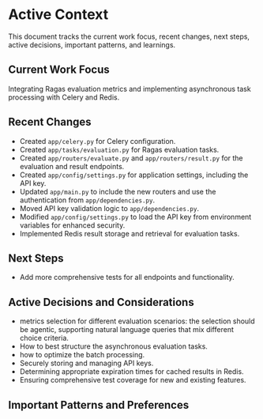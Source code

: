 # Active Context

This document tracks the current work focus, recent changes, next steps, active decisions, important patterns, and learnings.

## Current Work Focus

Integrating Ragas evaluation metrics and implementing asynchronous task processing with Celery and Redis.

## Recent Changes

- Created `app/celery.py` for Celery configuration.
- Created `app/tasks/evaluation.py` for Ragas evaluation tasks.
- Created `app/routers/evaluate.py` and `app/routers/result.py` for the evaluation and result endpoints.
- Created `app/config/settings.py` for application settings, including the API key.
- Updated `app/main.py` to include the new routers and use the authentication from `app/dependencies.py`.
- Moved API key validation logic to `app/dependencies.py`.
- Modified `app/config/settings.py` to load the API key from environment variables for enhanced security.
- Implemented Redis result storage and retrieval for evaluation tasks.

## Next Steps

- Add more comprehensive tests for all endpoints and functionality.

## Active Decisions and Considerations

- metrics selection for different evaluation scenarios: the selection should be agentic, supporting natural language queries that mix different choice criteria.
- How to best structure the asynchronous evaluation tasks.
- how to optimize the batch processing.
- Securely storing and managing API keys.
- Determining appropriate expiration times for cached results in Redis.
- Ensuring comprehensive test coverage for new and existing features.

## Important Patterns and Preferences
